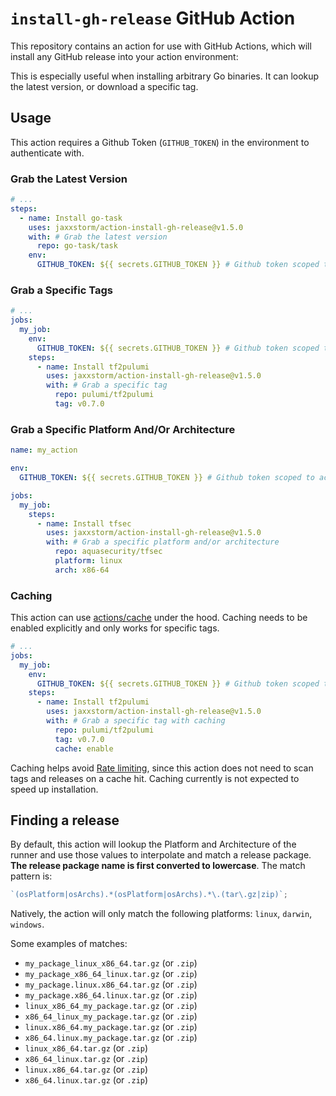 # `install-gh-release` GitHub Action

This repository contains an action for use with GitHub Actions, which will install any GitHub release into your action environment:

This is especially useful when installing arbitrary Go binaries. It can lookup the latest version, or download a specific tag.

## Usage

This action requires a Github Token (`GITHUB_TOKEN`) in the environment to authenticate with.

### Grab the Latest Version

```yaml
# ...
steps:
  - name: Install go-task
    uses: jaxxstorm/action-install-gh-release@v1.5.0
    with: # Grab the latest version
      repo: go-task/task
    env:
      GITHUB_TOKEN: ${{ secrets.GITHUB_TOKEN }} # Github token scoped to step
```

### Grab a Specific Tags

```yaml
# ...
jobs:
  my_job:
    env:
      GITHUB_TOKEN: ${{ secrets.GITHUB_TOKEN }} # Github token scoped to job
    steps:
      - name: Install tf2pulumi
        uses: jaxxstorm/action-install-gh-release@v1.5.0
        with: # Grab a specific tag
          repo: pulumi/tf2pulumi
          tag: v0.7.0
```

### Grab a Specific Platform And/Or Architecture

```yaml
name: my_action

env:
  GITHUB_TOKEN: ${{ secrets.GITHUB_TOKEN }} # Github token scoped to action

jobs:
  my_job:
    steps:
      - name: Install tfsec
        uses: jaxxstorm/action-install-gh-release@v1.5.0
        with: # Grab a specific platform and/or architecture
          repo: aquasecurity/tfsec
          platform: linux
          arch: x86-64
```

### Caching

This action can use [actions/cache](https://github.com/actions/cache) under the hood. Caching needs to be enabled explicitly and only works for specific tags.

```yaml
# ...
jobs:
  my_job:
    env:
      GITHUB_TOKEN: ${{ secrets.GITHUB_TOKEN }} # Github token scoped to job
    steps:
      - name: Install tf2pulumi
        uses: jaxxstorm/action-install-gh-release@v1.5.0
        with: # Grab a specific tag with caching
          repo: pulumi/tf2pulumi
          tag: v0.7.0
          cache: enable
```

Caching helps avoid
[Rate limiting](https://docs.github.com/en/rest/overview/resources-in-the-rest-api#requests-from-github-actions), since this action does not need to scan tags and releases on a cache hit. Caching currently is not expected to speed up installation.

## Finding a release

By default, this action will lookup the Platform and Architecture of the runner and use those values to interpolate and match a release package. **The release package name is first converted to lowercase**. The match pattern is:

```js
`(osPlatform|osArchs).*(osPlatform|osArchs).*\.(tar\.gz|zip)`;
```

Natively, the action will only match the following platforms: `linux`, `darwin`, `windows`.

Some examples of matches:

- `my_package_linux_x86_64.tar.gz` (or `.zip`)
- `my_package_x86_64_linux.tar.gz` (or `.zip`)
- `my_package.linux.x86_64.tar.gz` (or `.zip`)
- `my_package.x86_64.linux.tar.gz` (or `.zip`)
- `linux_x86_64_my_package.tar.gz` (or `.zip`)
- `x86_64_linux_my_package.tar.gz` (or `.zip`)
- `linux.x86_64.my_package.tar.gz` (or `.zip`)
- `x86_64.linux.my_package.tar.gz` (or `.zip`)
- `linux_x86_64.tar.gz` (or `.zip`)
- `x86_64_linux.tar.gz` (or `.zip`)
- `linux.x86_64.tar.gz` (or `.zip`)
- `x86_64.linux.tar.gz` (or `.zip`)

